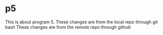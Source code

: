 # p5
This is about program 5.
These changes are from the local repo through git bash
These changes are from the remote repo through github
